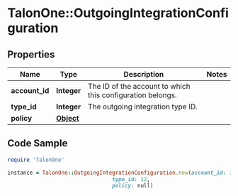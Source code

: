 # TalonOne::OutgoingIntegrationConfiguration

## Properties

Name | Type | Description | Notes
------------ | ------------- | ------------- | -------------
**account_id** | **Integer** | The ID of the account to which this configuration belongs. | 
**type_id** | **Integer** | The outgoing integration type ID. | 
**policy** | [**Object**](.md) |  | 

## Code Sample

```ruby
require 'TalonOne'

instance = TalonOne::OutgoingIntegrationConfiguration.new(account_id: 3886,
                                 type_id: 12,
                                 policy: null)
```


